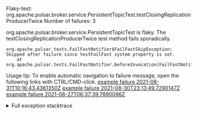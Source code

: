         
Flaky-test: org.apache.pulsar.broker.service.PersistentTopicTest.testClosingReplicationProducerTwice
Number of failures: 3

org.apache.pulsar.broker.service.PersistentTopicTest is flaky. The testClosingReplicationProducerTwice test method fails sporadically.

```
org.apache.pulsar.tests.FailFastNotifier$FailFastSkipException: Skipped after failure since testFailFast system property is set.
	at org.apache.pulsar.tests.FailFastNotifier.beforeInvocation(FailFastNotifier.java:88)

```

Usage tip: To enable automatic navigation to failure message, open the following links with CTRL/CMD-click.
[example failure 2021-08-31T10:16:43.4361350Z](https://github.com/apache/pulsar/runs/3471501156?check_suite_focus=true#step:10:2259)
[example failure 2021-08-30T23:13:49.7290147Z](https://github.com/apache/pulsar/runs/3467152431?check_suite_focus=true#step:9:1571)
[example failure 2021-08-27T06:37:39.7890096Z](https://github.com/apache/pulsar/runs/3440411059?check_suite_focus=true#step:9:3493)


<details>
<summary>Full exception stacktrace</summary>
<code><pre>
org.apache.pulsar.tests.FailFastNotifier$FailFastSkipException: Skipped after failure since testFailFast system property is set.
	at org.apache.pulsar.tests.FailFastNotifier.beforeInvocation(FailFastNotifier.java:88)

</pre></code>
</details>

